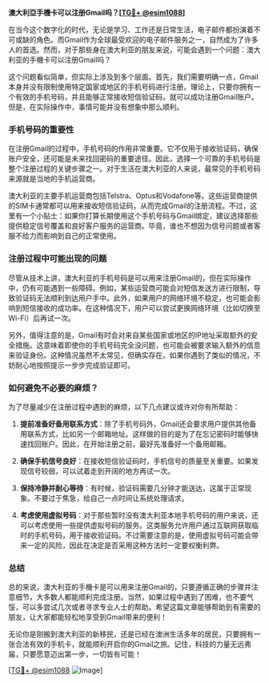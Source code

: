 **澳大利亞手機卡可以注册Gmail吗？[[TG💪+ @esim1088](https://t.me/s/esim1088)]**

在当今这个数字化的时代，无论是学习、工作还是日常生活，电子邮件都扮演着不可或缺的角色。而Gmail作为全球最受欢迎的电子邮件服务之一，自然成为了许多人的首选。然而，对于那些身在澳大利亚的朋友来说，可能会遇到一个问题：澳大利亚的手機卡可以注册Gmail吗？

这个问题看似简单，但实际上涉及到多个层面。首先，我们需要明确一点，Gmail本身并没有限制使用特定国家或地区的手机号码进行注册。理论上，只要你拥有一个有效的手机号码，并且能够正常接收短信验证码，就可以成功注册Gmail账户。但是，在实际操作中，事情可能并没有想象中那么顺利。

### 手机号码的重要性

在注册Gmail的过程中，手机号码的作用非常重要。它不仅用于接收验证码，确保账户安全，还可能是未来找回密码的重要途径。因此，选择一个可靠的手机号码是整个注册过程的关键步骤之一。对于生活在澳大利亚的人来说，最常见的手机号码来源就是当地的手机运营商。

澳大利亚的主要手机运营商包括Telstra、Optus和Vodafone等。这些运营商提供的SIM卡通常都可以用来接收短信验证码，从而完成Gmail的注册流程。不过，这里有一个小贴士：如果你打算长期使用这个手机号码与Gmail绑定，建议选择那些提供稳定信号覆盖和良好客户服务的运营商。毕竟，谁也不想因为信号问题或者客服不给力而影响到自己的正常使用。

### 注册过程中可能出现的问题

尽管从技术上讲，澳大利亚的手机号码是可以用来注册Gmail的，但在实际操作中，仍有可能遇到一些障碍。例如，某些运营商可能会对短信发送方进行限制，导致验证码无法顺利到达用户手中。此外，如果用户的网络环境不稳定，也可能会影响到短信接收的成功率。在这种情况下，用户可以尝试更换网络环境（比如切换至Wi-Fi）后再试一次。

另外，值得注意的是，Gmail有时会对来自某些国家或地区的IP地址采取额外的安全措施。这意味着即使你的手机号码完全没问题，也可能会被要求输入额外的信息来验证身份。这种情况虽然不太常见，但确实存在。如果你遇到了类似的情况，不妨耐心地按照提示一步步完成验证即可。

### 如何避免不必要的麻烦？

为了尽量减少在注册过程中遇到的麻烦，以下几点建议或许对你有所帮助：

1. **提前准备好备用联系方式**：除了手机号码外，Gmail还会要求用户提供其他备用联系方式，比如另一个邮箱地址。这样做的目的是为了在忘记密码时能够快速找回账户。因此，在开始注册之前，最好先准备好一个备用邮箱。
   
2. **确保手机信号良好**：在接收短信验证码时，手机信号的质量至关重要。如果发现信号较弱，可以试着走到开阔的地方再试一次。

3. **保持冷静并耐心等待**：有时候，验证码需要几分钟才能送达，这属于正常现象。不要过于焦急，给自己一点时间让系统处理请求。

4. **考虑使用虚拟号码**：对于那些暂时没有澳大利亚本地手机号码的用户来说，还可以考虑使用一些提供虚拟号码的服务。这类服务允许用户通过互联网获取临时的手机号码，用于接收验证码。不过需要注意的是，使用虚拟号码可能会带来一定的风险，因此在决定是否采用这种方法时一定要权衡利弊。

### 总结

总的来说，澳大利亚的手機卡是可以用来注册Gmail的，只要遵循正确的步骤并注意细节，大多数人都能顺利完成注册。当然，如果过程中遇到了困难，也不要气馁，可以多尝试几次或者寻求专业人士的帮助。希望这篇文章能够帮助到有需要的朋友，让大家都能轻松地享受到Gmail带来的便利！

无论你是刚搬到澳大利亚的新移民，还是已经在澳洲生活多年的居民，只要拥有一张合法有效的手机卡，就能顺利开启你的Gmail之旅。记住，科技的力量无远弗届，只要愿意迈出第一步，一切皆有可能！

[[TG💪+ @esim1088](https://t.me/s/esim1088) ![Image](https://i.postimg.cc/4NQfJmqS/Snipaste-2025-05-13-00-14-12.png)]